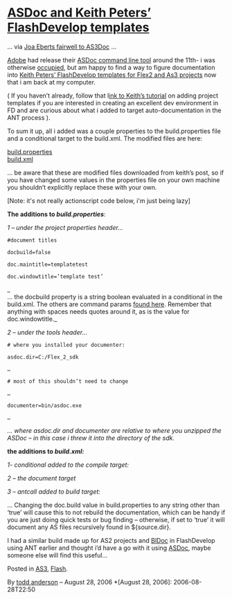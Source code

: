 # [ASDoc and Keith Peters’ FlashDevelop templates](http://custardbelly.com/blog/2006/08/28/asdoc-and-keith-peters-flashdevelop-templates/)

… via [Joa Eberts fairwell to AS3Doc](http://blog.je2050.de/?p=80) …

[Adobe](http://www.adobe.com/) had release their [ASDoc command line tool](http://labs.adobe.com/wiki/index.php/ASDoc) around the 11th- i was otherwise [occupied](http://custardbelly.com/blog/?p=54), but am happy to find a way to figure documentation into [Keith Peters’ FlashDevelop templates for Flex2 and As3 projects](http://www.bit-101.com/blog/?p=849) now that i am back at my computer.

( If you haven’t already, follow that l[ink to Keith’s tutorial](http://www.bit-101.com/blog/?p=849) on adding project templates if you are interested in creating an excellent dev environment in FD and are curious about what i added to target auto-documentation in the ANT process ). 

To sum it up, all i added was a couple properties to the build.properties file and a conditional target to the build.xml. The modified files are here:

[build.properties](http://custardbelly.com/downloads/fd/build.properties)  
[build.xml](http://custardbelly.com/downloads/fd/build.xml)

… be aware that these are modified files downloaded from keith’s post, so if you have changed some values in the properties file on your own machine you shouldn’t explicitly replace these with your own.

[Note: it's not really actionscript code below, i'm just being lazy]

**The additions to _build.properties_**:

_1 – under the project properties header…_  

    
    #document titles  
    
    docbuild=false  
    
    doc.maintitle=templatetest  
    
    doc.windowtitle=’template test’

  
_  
… the docbuild property is a string boolean evaluated in a conditional in the build.xml. The others are command params [found here](http://labs.adobe.com/wiki/index.php/ASDoc:Using_ASDoc). Remember that anything with spaces needs quotes around it, as is the value for doc.windowtitle._

_2 – under the tools header…_  

    
    # where you installed your documenter:  
    
    asdoc.dir=C:/Flex_2_sdk  
    
    …  
    
    # most of this shouldn’t need to change  
    
    …  
    
    documenter=bin/asdoc.exe  
    
    …  
    
    

_… where asdoc.dir and documenter are relative to where you unzipped the ASDoc – in this case i threw it into the directory of the sdk._

**the additions to _build.xml:_**

_1- conditional added to the compile target:_  

    
      
    
      
    
      
    
    

  
_2 – the document target_  

    
      
    
    	  
    
                  
    
               
    
      
    
    

  
_3 – antcall added to build target:_  


… Changing the doc.build value in build.properties to any string other than ‘true’ will cause this to not rebuild the documentation, which can be handy if you are just doing quick tests or bug finding – otherwise, if set to ‘true’ it will document any AS files recursively found in ${source.dir}.

I had a similar build made up for AS2 projects and [BlDoc](http://www.blinex.com/index.cfm?view=bldoc&nav_view=products) in FlashDevelop using ANT earlier and thought i’d have a go with it using [ASDoc](http://labs.adobe.com/wiki/index.php/ASDoc), maybe someone else will find this useful…

Posted in [AS3](http://custardbelly.com/blog/category/as3/), [Flash](http://custardbelly.com/blog/category/flash/).

By [todd anderson](http://custardbelly.com/blog/author/todd-anderson/) – August 28, 2006
  *[August 28, 2006]: 2006-08-28T22:50
